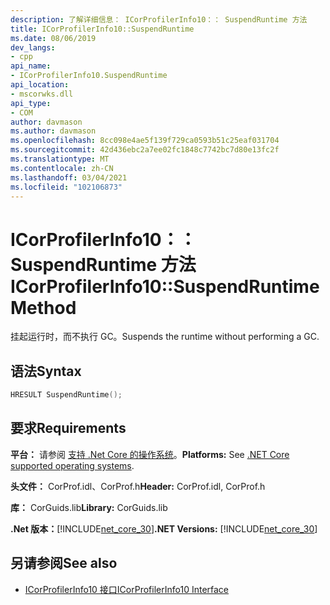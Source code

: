 ```yaml
---
description: 了解详细信息： ICorProfilerInfo10：： SuspendRuntime 方法
title: ICorProfilerInfo10::SuspendRuntime
ms.date: 08/06/2019
dev_langs:
- cpp
api_name:
- ICorProfilerInfo10.SuspendRuntime
api_location:
- mscorwks.dll
api_type:
- COM
author: davmason
ms.author: davmason
ms.openlocfilehash: 8cc098e4ae5f139f729ca0593b51c25eaf031704
ms.sourcegitcommit: 42d436ebc2a7ee02fc1848c7742bc7d80e13fc2f
ms.translationtype: MT
ms.contentlocale: zh-CN
ms.lasthandoff: 03/04/2021
ms.locfileid: "102106873"
---
```

# <a name="icorprofilerinfo10suspendruntime-method"></a><span data-ttu-id="1b081-103">ICorProfilerInfo10：： SuspendRuntime 方法</span><span class="sxs-lookup"><span data-stu-id="1b081-103">ICorProfilerInfo10::SuspendRuntime Method</span></span>

<span data-ttu-id="1b081-104">挂起运行时，而不执行 GC。</span><span class="sxs-lookup"><span data-stu-id="1b081-104">Suspends the runtime without performing a GC.</span></span>

## <a name="syntax"></a><span data-ttu-id="1b081-105">语法</span><span class="sxs-lookup"><span data-stu-id="1b081-105">Syntax</span></span>

```cpp
HRESULT SuspendRuntime();
```

## <a name="requirements"></a><span data-ttu-id="1b081-106">要求</span><span class="sxs-lookup"><span data-stu-id="1b081-106">Requirements</span></span>

<span data-ttu-id="1b081-107">**平台：** 请参阅 [支持 .Net Core 的操作系统](../../../core/install/windows.md?pivots=os-windows)。</span><span class="sxs-lookup"><span data-stu-id="1b081-107">**Platforms:** See [.NET Core supported operating systems](../../../core/install/windows.md?pivots=os-windows).</span></span>

<span data-ttu-id="1b081-108">**头文件：** CorProf.idl、CorProf.h</span><span class="sxs-lookup"><span data-stu-id="1b081-108">**Header:** CorProf.idl, CorProf.h</span></span>

<span data-ttu-id="1b081-109">**库：** CorGuids.lib</span><span class="sxs-lookup"><span data-stu-id="1b081-109">**Library:** CorGuids.lib</span></span>

<span data-ttu-id="1b081-110">**.Net 版本：**[!INCLUDE[net_core_30](../../../../includes/net-core-30-md.md)]</span><span class="sxs-lookup"><span data-stu-id="1b081-110">**.NET Versions:** [!INCLUDE[net_core_30](../../../../includes/net-core-30-md.md)]</span></span>

## <a name="see-also"></a><span data-ttu-id="1b081-111">另请参阅</span><span class="sxs-lookup"><span data-stu-id="1b081-111">See also</span></span>

- [<span data-ttu-id="1b081-112">ICorProfilerInfo10 接口</span><span class="sxs-lookup"><span data-stu-id="1b081-112">ICorProfilerInfo10 Interface</span></span>](icorprofilerinfo10-interface.md)
